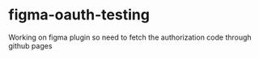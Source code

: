 # figma-oauth-testing
Working on figma plugin so need to fetch the authorization code through github pages
